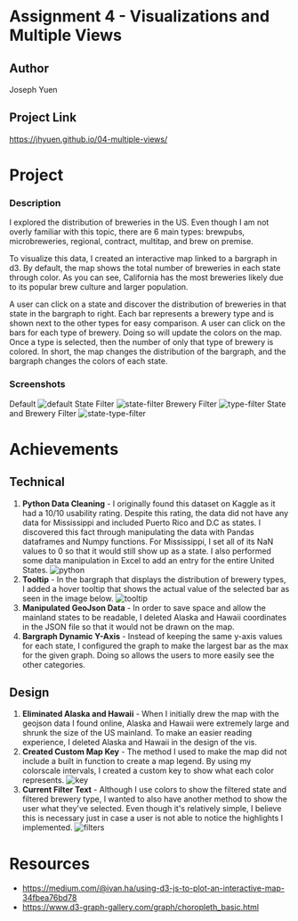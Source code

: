Assignment 4 - Visualizations and Multiple Views  
===

Author
---
Joseph Yuen

Project Link
---
https://jhyuen.github.io/04-multiple-views/

Project
===
### Description
I explored the distribution of breweries in the US. Even though I am not overly familiar with this topic, there are 6 main types: brewpubs, microbreweries, regional, contract, multitap, and brew on premise. 

To visualize this data, I created an interactive map linked to a bargraph in d3. By default, the map shows the total number of breweries in each state through color. As you can see, California has the most breweries likely due to its popular brew culture and larger population.

A user can click on a state and discover the distribution of breweries in that state in the bargraph to right. Each bar represents a brewery type and is shown next to the other types for easy comparison. A user can click on the bars for each type of brewery. Doing so will update the colors on the map. Once a type is selected, then the number of only that type of brewery is colored. In short, the map changes the distribution of the bargraph, and the bargraph changes the colors of each state.

### Screenshots
Default
![default](images/default.png)
State Filter
![state-filter](images/state-filter.png)
Brewery Filter
![type-filter](images/type-filter.png)
State and Brewery Filter
![state-type-filter](images/state-type-filter.png)


Achievements
===
## Technical
1. **Python Data Cleaning** - I originally found this dataset on Kaggle as it had a 10/10 usability rating. Despite this rating, the data did not have any data for Mississippi and included Puerto Rico and D.C as states. I discovered this fact through manipulating the data with Pandas dataframes and Numpy functions. For Mississippi, I set all of its NaN values to 0 so that it would still show up as a state. I also performed some data manipulation in Excel to add an entry for the entire United States.
![python](images/python.png)
2. **Tooltip** - In the bargraph that displays the distribution of brewery types, I added a hover tooltip that shows the actual value of the selected bar as seen in the image below.
![tooltip](images/tooltip.png)
3. **Manipulated GeoJson Data** - In order to save space and allow the mainland states to be readable, I deleted Alaska and Hawaii coordinates in the JSON file so that it would not be drawn on the map.
4. **Bargraph Dynamic Y-Axis** - Instead of keeping the same y-axis values for each state, I configured the graph to make the largest bar as the max for the given graph. Doing so allows the users to more easily see the other categories. 

## Design
1. **Eliminated Alaska and Hawaii** - When I initially drew the map with the geojson data I found online, Alaska and Hawaii were extremely large and shrunk the size of the US mainland. To make an easier reading experience, I deleted Alaska and Hawaii in the design of the vis. 
2. **Created Custom Map Key** - The method I used to make the map did not include a built in function to create a map legend. By using my colorscale intervals, I created a custom key to show what each color represents.
![key](images/key.png)
3. **Current Filter Text** - Although I use colors to show the filtered state and filtered brewery type, I wanted to also have another method to show the user what they've selected. Even though it's relatively simple, I believe this is necessary just in case a user is not able to notice the highlights I implemented. 
![filters](images/filters.png)

Resources
===
- https://medium.com/@ivan.ha/using-d3-js-to-plot-an-interactive-map-34fbea76bd78
- https://www.d3-graph-gallery.com/graph/choropleth_basic.html